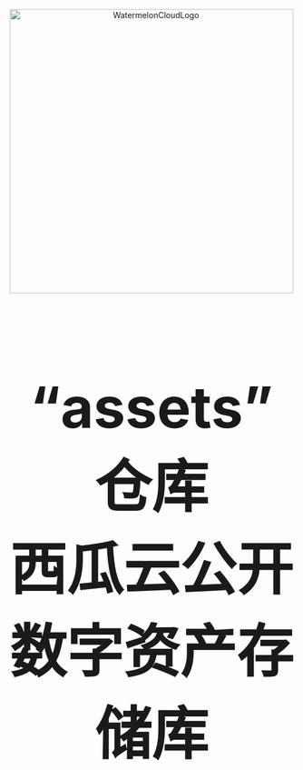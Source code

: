 <p align="center">
  <img width="500px" src="https://cdn.jsdelivr.net/gh/LeoWang2007/assets/img/wmc-logo-banner.png" alt="WatermelonCloudLogo"></img>
</p>
<h1 align="center" style="font-size: 100px">“assets”仓库<br>西瓜云公开数字资产存储库</h1>
